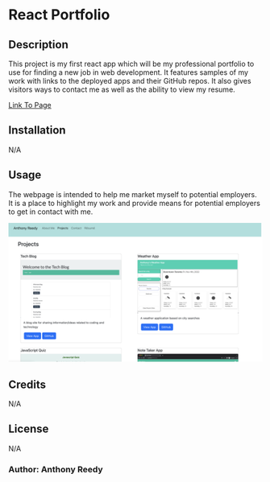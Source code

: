 # React Portfolio

## Description

This project is my first react app which will be my professional portfolio to use for finding a new job in web development. It features samples of my work with links to the deployed apps and their GitHub repos. It also gives visitors ways to contact me as well as the ability to view my resume. 

[Link To Page](https://asreedy82.github.io/react-portfolio/)

## Installation

N/A

## Usage

The webpage is intended to help me market myself to potential employers. It is a place to highlight my work and provide means for potential employers to get in contact with me.

![Screen shot of main section of website](/src/components/assets/images/react-portfolio-ss.png)

## Credits

N/A

## License

N/A

### Author: Anthony Reedy